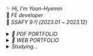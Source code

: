 

✨ *Hi, I'm Yoon-Hyemin*  
🌆 *FE developer*  
🌊 *SSAFY 9기 (2023.01 ~ 2023.12)*
<!-- <details> -->
<!--   <summary> -->
<!--     <I>✏️ TISTORY</I> -->
<!--   </summary> -->
<!--   <div> -->
<!--   <br/> -->
<!--   https://intothe-universe.tistory.com -->
<!-- </div> -->
<!-- </details> -->
<details>
  <summary>
    <I>🎇 PDF PORTFOLIO</I>
  </summary>
  <div>
    <br/>
    공사중... ⚒
<!--     <a href="https://drive.google.com/file/d/1Y6N7VH3JUxb2pLXjzHPe7CQLSvb4t959/view?usp=sharing">PDF 포트폴리오 링크</a> -->
</div>
</details>
<details>
  <summary>
    <I>🔭 WEB PORTFOLIO</I>
  </summary>
  <div>
    <br/>
    공사중... ⚒
  <br/>
<!--   https://hyeii-first-portfolio.vercel.app -->
</div>
</details>
 <details>
  <summary>
    <I>Studying...</I>
  </summary>
  <div>
  <br/>
  <img src="https://img.shields.io/badge/html-E34F26?style=for-the-badge&logo=html5&logoColor=white"> 
  <img src="https://img.shields.io/badge/css-1572B6?style=for-the-badge&logo=css3&logoColor=white">  <br/>
  <img src="https://img.shields.io/badge/JavaScript-F7DF1E?style=for-the-badge&logo=javascript&logoColor=black"> 
  <img src="https://img.shields.io/badge/TypeScript-448ed8?style=for-the-badge&logo=typescript&logoColor=white"> 
  <img src="https://img.shields.io/badge/React-61DAFB?style=for-the-badge&logo=react&logoColor=black"> 
  <img src="https://img.shields.io/badge/Next.js-000000?style=for-the-badge&logo=next.js&logoColor=white">
  <img src="https://img.shields.io/badge/vue.js-4FC08D?style=for-the-badge&logo=vue.js&logoColor=white">  <br/>
   <img src="https://img.shields.io/badge/redux-764ABC?style=for-the-badge&logo=redux&logoColor=white"> 
     <img src="https://img.shields.io/badge/recoil-3578E5?style=for-the-badge&logo=recoil&logoColor=white">  <br/>  
  <img src="https://img.shields.io/badge/styled_components-DB7093?style=for-the-badge&logo=styled-components&logoColor=white">
  <img src="https://img.shields.io/badge/tailwind_css-06B6D4?style=for-the-badge&logo=tailwind-css&logoColor=white"><br/> <br/>
  <img src="https://img.shields.io/badge/java-007396?style=for-the-badge"/>
  <img src="https://img.shields.io/badge/spring-6DB33F?style=for-the-badge&logo=spring&logoColor=white">   <br/>
  <img src="https://img.shields.io/badge/mysql-4479A1?style=for-the-badge&logo=mysql&logoColor=white"> <br/> <br/>
  <img src="https://img.shields.io/badge/Flutter-4ab1ed?style=for-the-badge&logo=flutter&logoColor=white"> 
</div>
</details>





